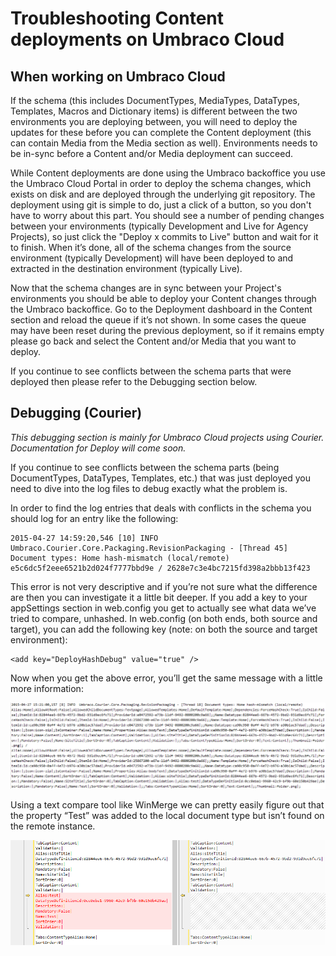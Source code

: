 # Troubleshooting Content deployments on Umbraco Cloud
## When working on Umbraco Cloud

If the schema (this includes DocumentTypes, MediaTypes, DataTypes, Templates, Macros and Dictionary items) is different between the two environments you are deploying between, you will need to deploy the updates for these before you can complete the Content deployment (this can contain Media from the Media section as well). Environments needs to be in-sync before a Content and/or Media deployment can succeed.

While Content deployments are done using the Umbraco backoffice you use the Umbraco Cloud Portal in order to deploy the schema changes, which exists on disk and are deployed through the underlying git repository. The deployment using git is simple to do, just a click of a button, so you don't have to worry about this part. You should see a number of pending changes between your environments (typically Development and Live for Agency Projects), so just click the "Deploy x commits to Live" button and wait for it to finish. When it’s done, all of the schema changes from the source environment (typically Development) will have been deployed to and extracted in the destination environment (typically Live).

Now that the schema changes are in sync between your Project's environments you should be able to deploy your Content changes through the Umbraco backoffice. Go to the Deployment dashboard in the Content section and reload the queue if it’s not shown. In some cases the queue may have been reset during the previous deployment, so if it remains empty please go back and select the Content and/or Media that you want to deploy.

If you continue to see conflicts between the schema parts that were deployed then please refer to the Debugging section below.

## Debugging (Courier)

*This debugging section is mainly for Umbraco Cloud projects using Courier. Documentation for Deploy will come soon.*

If you continue to see conflicts between the schema parts (being DocumentTypes, DataTypes, Templates, etc.) that was just deployed you need to dive into the log files to debug exactly what the problem is.

In order to find the log entries that deals with conflicts in the schema you should log for an entry like the following:


    2015-04-27 14:59:20,546 [10] INFO  Umbraco.Courier.Core.Packaging.RevisionPackaging - [Thread 45] Document types: Home hash-mismatch (local/remote) e5c6dc5f2eee6521b2d024f7777bbd9e / 2628e7c3e4bc7215fd398a2bbb13f423

This error is not very descriptive and if you’re not sure what the difference are then you can investigate it a little bit deeper. If you add a key to your appSettings section in web.config you get to actually see what data we’ve tried to compare, unhashed.
In web.config (on both ends, both source and target), you can add the following key (note: on both the source and target environment):

    <add key="DeployHashDebug" value="true" />

Now when you get the above error, you’ll get the same message with a little more information:

![clone dialog](images/image07.png)

Using a text compare tool like WinMerge we can pretty easily figure out that the property “Test” was added to the local document type but isn’t found on the remote instance.

![clone dialog](images/image00.png)
